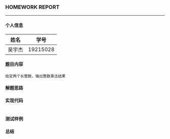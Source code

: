 ### HOMEWORK REPORT

---

#### 个人信息

 姓名 | 学号 
 :---: | :---:
 吴宇杰 | 19215028
 
#### 题目内容
 
    给定两个长整数，输出整数乘法结果
    
#### 解题思路

    
#### 实现代码

```c++

```

#### 测试样例


#### 总结
